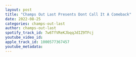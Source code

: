 ```yaml
---
layout: post
title: "Champs Out Last Presents Dont Call It A Comeback"
date: 2022-08-25
categories: champs-out-last
author: champs-out-last
spotify_track_id: 7w6TfVReKJbqqJdIZ9TFcj
youtube_video_id: 
apple_track_id: 1000577367457
youtube_metadata: 
---
```

